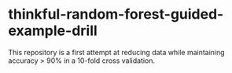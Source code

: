 # thinkful-random-forest-guided-example-drill
This repository is a first attempt at reducing data while maintaining accuracy > 90% in a 10-fold cross validation.
